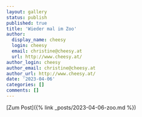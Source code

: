 ```yaml
---
layout: gallery
status: publish
published: true
title: 'Wieder mal im Zoo'
author:
  display_name: cheesy
  login: cheesy
  email: christine@cheesy.at
  url: http://www.cheesy.at/
author_login: cheesy
author_email: christine@cheesy.at
author_url: http://www.cheesy.at/
date: '2023-04-06'
categories: []
comments: []
---
```


[Zum Post]({% link _posts/2023-04-06-zoo.md %})